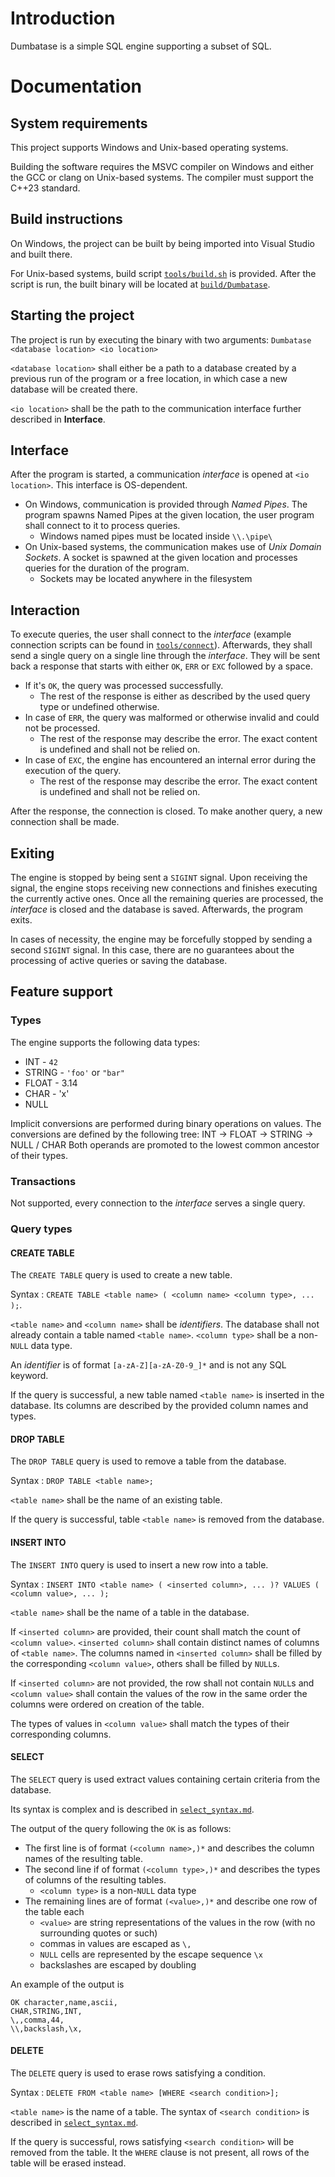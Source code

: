 # Introduction
Dumbatase is a simple SQL engine supporting a subset of SQL. 

# Documentation
## System requirements
This project supports Windows and Unix-based operating systems. 

Building the software requires the MSVC compiler on Windows and either the GCC or clang on Unix-based systems.
The compiler must support the C++23 standard.

## Build instructions
On Windows, the project can be built by being imported into Visual Studio and built there.

For Unix-based systems, build script [`tools/build.sh`](../../src/tools/build.sh) is provided.
After the script is run, the built binary will be located at [`build/Dumbatase`](../../src/build/Dumbatase).

## Starting the project
The project is run by executing the binary with two arguments:
`Dumbatase <database location> <io location>`

`<database location>` shall either be a path to a database created by a previous run of the program
or a free location, in which case a new database will be created there.

`<io location>` shall be the path to the communication interface further described in **Interface**.


## Interface
After the program is started, a communication *interface* is opened at `<io location>`. This interface
is OS-dependent.
- On Windows, communication is provided through *Named Pipes*. The program spawns Named Pipes at 
the given location, the user program shall connect to it to process queries.
    - Windows named pipes must be located inside `\\.\pipe\`
- On Unix-based systems, the communication makes use of *Unix Domain Sockets*. A socket is spawned
at the given location and processes queries for the duration of the program.
    - Sockets may be located anywhere in the filesystem

## Interaction
To execute queries, the user shall connect to the *interface* (example connection scripts can be found
in [`tools/connect`](../../src/tools/connect)).
Afterwards, they shall send a single query on a single line through the *interface*.
They will be sent back a response that starts with either `OK`, `ERR` or `EXC` followed by a space.
- If it's `OK`, the query was processed successfully.
    - The rest of the response is either as described by the used query type or undefined otherwise.
- In case of `ERR`, the query was malformed or otherwise invalid and could not be processed.
    - The rest of the response may describe the error. The exact content is undefined and shall not be relied on.
- In case of `EXC`, the engine has encountered an internal error during the execution of the query.
    - The rest of the response may describe the error. The exact content is undefined and shall not be relied on.

After the response, the connection is closed. To make another query, a new connection shall be made.

## Exiting
The engine is stopped by being sent a `SIGINT` signal.
Upon receiving the signal, the engine stops receiving new connections and finishes executing the currently
active ones.
Once all the remaining queries are processed, the *interface* is closed and the database is saved. 
Afterwards, the program exits.

In cases of necessity, the engine may be forcefully stopped by sending a second `SIGINT` signal.
In this case, there are no guarantees about the processing of active queries or saving the database.

## Feature support

### Types
The engine supports the following data types:
- INT - `42`
- STRING - `'foo'` or `"bar"`
- FLOAT - 3.14
- CHAR - 'x'
- NULL

Implicit conversions are performed during binary operations on values.
The conversions are defined by the following tree:
INT -> FLOAT -> STRING -> NULL
               /
            CHAR
Both operands are promoted to the lowest common ancestor of their types.
            
### Transactions
Not supported, every connection to the *interface* serves a single query.

### Query types

#### CREATE TABLE
The `CREATE TABLE` query is used to create a new table.

Syntax : `CREATE TABLE <table name> ( <column name> <column type>, ... );`.

`<table name>` and `<column name>` shall be *identifiers*. 
The database shall not already contain a table named `<table name>`.
`<column type>` shall be a non-`NULL` data type.

An *identifier* is of format `[a-zA-Z][a-zA-Z0-9_]*` and is not any SQL keyword.

If the query is successful, a new table named `<table name>` is inserted in the database.
Its columns are described by the provided column names and types.

#### DROP TABLE
The `DROP TABLE` query is used to remove a table from the database.

Syntax : `DROP TABLE <table name>;`

`<table name>` shall be the name of an existing table.

If the query is successful, table `<table name>` is removed from the database.

#### INSERT INTO
The `INSERT INTO` query is used to insert a new row into a table.

Syntax : `INSERT INTO <table name> ( <inserted column>, ... )? VALUES ( <column value>, ... );`

`<table name>` shall be the name of a table in the database.

If `<inserted column>` are provided, their count shall match the count of `<column value>`.
`<inserted column>` shall contain distinct names of columns of `<table name>`. 
The columns named in `<inserted column>` shall be filled by the corresponding `<column value>`, others shall be filled by `NULL`s.

If `<inserted column>` are not provided, the row shall not contain `NULL`s and `<column value>` shall contain the values of the row in the same order the columns were ordered on creation of the table.

The types of values in `<column value>` shall match the types of their corresponding columns.

#### SELECT
The `SELECT` query is used extract values containing certain criteria from the database.

Its syntax is complex and is described in [`select_syntax.md`](select_syntax.md).

The output of the query following the `OK` is as follows:
- The first line is of format `(<column name>,)*` and describes the column names of the resulting table.
- The second line if of format `(<column type>,)*` and describes the types of columns of the resulting tables.
    - `<column type>` is a non-`NULL` data type
- The remaining lines are of format `(<value>,)*` and describe one row of the table each
    - `<value>` are string representations of the values in the row (with no surrounding quotes or such)
    - commas in values are escaped as `\,`
    - `NULL` cells are represented by the escape sequence `\x`
    - backslashes are escaped by doubling

An example of the output is
```
OK character,name,ascii,
CHAR,STRING,INT,
\,,comma,44,
\\,backslash,\x,
```

#### DELETE
The `DELETE` query is used to erase rows satisfying a condition.

Syntax : `DELETE FROM <table name> [WHERE <search condition>];`

`<table name>` is the name of a table. The syntax of `<search condition>` is described in [`select_syntax.md`](select_syntax.md).

If the query is successful, rows satisfying `<search condition>` will be removed from the table.
It the `WHERE` clause is not present, all rows of the table will be erased instead.
